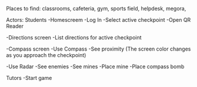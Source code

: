 Places to find: classrooms, cafeteria, gym, sports field, helpdesk, megora, 

Actors:
Students
-Homescreem
  -Log In
  -Select active checkpoint
  -Open QR Reader
  
-Directions screen
  -List directions for active checkpoint

-Compass screen
  -Use Compass
  -See proximity (The screen color changes as you approach the checkpoint)

-Use Radar
  -See enemies
  -See mines
  -Place mine
  -Place compass bomb


Tutors
-Start game
